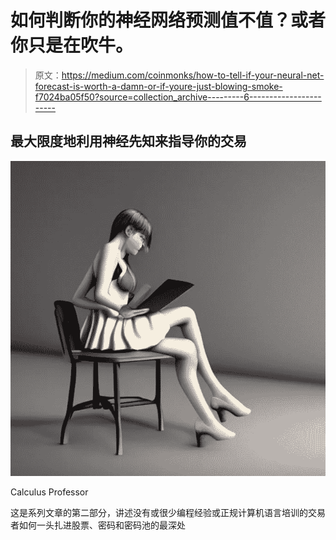 # 如何判断你的神经网络预测值不值？或者你只是在吹牛。

> 原文：<https://medium.com/coinmonks/how-to-tell-if-your-neural-net-forecast-is-worth-a-damn-or-if-youre-just-blowing-smoke-f7024ba05f50?source=collection_archive---------6----------------------->

## 最大限度地利用神经先知来指导你的交易

![](img/0778316cc780e2d1651a39044ed212ab.png)

Calculus Professor

这是系列文章的第二部分，讲述没有或很少编程经验或正规计算机语言培训的交易者如何一头扎进股票、密码和密码池的最深处